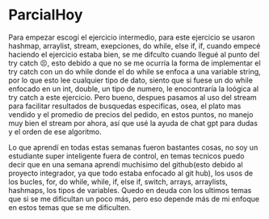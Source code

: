 # ParcialHoy

Para empezar escogí el ejercicio intermedio, para este ejercicio se usaron hashmap, arraylist, stream, exepciones, do while, else if, if, cuando empecé haciendo el ejercicio estaba bien, se me difculto cuando llegué al punto del try catch 😣, esto debido a que no se me ocurría la forma de implementar el try catch con un do while donde el do while se enfoca a una variable string, por lo que esto lee cualquier tipo de dato, siento que si fuese un do while enfocado en un int, double, un tipo de numero, le enocontraría la loógica al try catch a este ejercicio. Pero bueno, despues pasamos al uso del stream para facilitar resultados de busquedas especificas, osea, el plato mas vendido y el promedio de precios del pedido, en estos puntos, no manejo muy bien el stream por ahora, así que usé la ayuda de chat gpt para dudas y el orden de ese algoritmo. 

Lo que aprendí en todas estas semanas fueron bastantes cosas, no soy un estudiante super inteligente fuera de control, en temas tecnicos puedo decir que en una semana aprendí muchisimo del github(esto debido al proyecto integrador, ya que todo estaba enfocado al git hub), los usos de los bucles, for, do while, while, if, else if, switch, arrays, arraylists, hashmaps, los tipos de variables. Quedo en deuda con los ultimos temas que si se me dificultan un poco más, pero eso depende más de mi enfoque en estos temas que se me dificulten.
